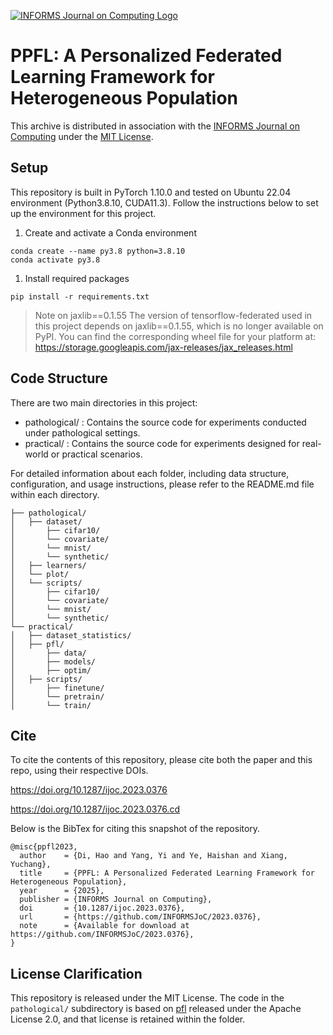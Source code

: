 [![INFORMS Journal on Computing Logo](https://INFORMSJoC.github.io/logos/INFORMS_Journal_on_Computing_Header.jpg)](https://pubsonline.informs.org/journal/ijoc)

# PPFL: A Personalized Federated Learning Framework for Heterogeneous Population

This archive is distributed in association with the [INFORMS Journal on
Computing](https://pubsonline.informs.org/journal/ijoc) under the [MIT License](LICENSE).

##  Setup
This repository is built in PyTorch 1.10.0 and tested on Ubuntu 22.04 environment (Python3.8.10, CUDA11.3).
Follow the instructions below to set up the environment for this project.

1. Create and activate a Conda environment
```
conda create --name py3.8 python=3.8.10 
conda activate py3.8
```
1. Install required packages
```
pip install -r requirements.txt
```
> Note on jaxlib==0.1.55
> The version of tensorflow-federated used in this project depends on jaxlib==0.1.55, which is no longer available on PyPI. You can find the corresponding wheel file for your platform at: https://storage.googleapis.com/jax-releases/jax_releases.html

## Code Structure

There are two main directories in this project:

- pathological/ : Contains the source code for experiments conducted under pathological settings.
- practical/ : Contains the source code for experiments designed for real-world or practical scenarios.
  
For detailed information about each folder, including data structure, configuration, and usage instructions, please refer to the README.md file within each directory.

```
├── pathological/                
│   ├── dataset/
│       ├── cifar10/  
│       └── covariate/           
│       └── mnist/
│       └── synthetic/
│   ├── learners/                 
│   └── plot/                  
│   └── scripts/
│       ├── cifar10/  
│       └── covariate/           
│       └── mnist/
│       └── synthetic/
└── practical/
│   ├── dataset_statistics/
│   ├── pfl/
│       ├── data/  
│       ├── models/  
│       ├── optim/  
│   ├── scripts/
│       ├── finetune/  
│       └── pretrain/           
│       └── train/
```

## Cite

To cite the contents of this repository, please cite both the paper and this repo, using their respective DOIs.

https://doi.org/10.1287/ijoc.2023.0376

https://doi.org/10.1287/ijoc.2023.0376.cd

Below is the BibTex for citing this snapshot of the repository.

```
@misc{ppfl2023,
  author    = {Di, Hao and Yang, Yi and Ye, Haishan and Xiang, Yuchang},
  title     = {PPFL: A Personalized Federated Learning Framework for Heterogeneous Population},
  year      = {2025},
  publisher = {INFORMS Journal on Computing},
  doi       = {10.1287/ijoc.2023.0376},
  url       = {https://github.com/INFORMSJoC/2023.0376},
  note      = {Available for download at https://github.com/INFORMSJoC/2023.0376},
}  
```

## License Clarification

This repository is released under the MIT License. The code in the `pathological/` subdirectory is based on [pfl](https://github.com/facebookresearch/FL_partial_personalization) released under the Apache License 2.0, and that license is retained within the folder.
